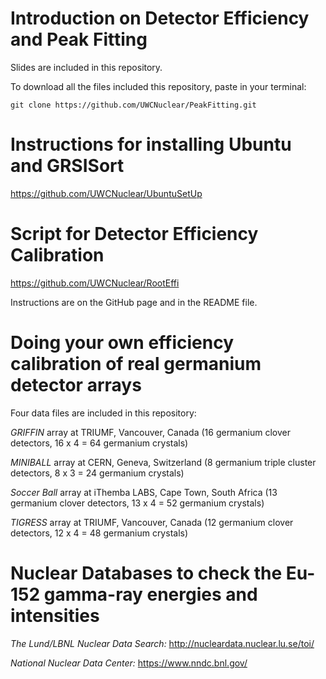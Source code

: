 # Introduction on Detector Efficiency and Peak Fitting
Slides are included in this repository.

To download all the files included this repository, paste in your terminal:

    git clone https://github.com/UWCNuclear/PeakFitting.git

# Instructions for installing Ubuntu and GRSISort
https://github.com/UWCNuclear/UbuntuSetUp

# Script for Detector Efficiency Calibration
https://github.com/UWCNuclear/RootEffi

Instructions are on the GitHub page and in the README file.

# Doing your own efficiency calibration of real germanium detector arrays
Four data files are included in this repository:

*GRIFFIN* array at TRIUMF, Vancouver, Canada (16 germanium clover detectors, 16 x 4 = 64 germanium crystals)

*MINIBALL* array at CERN, Geneva, Switzerland (8 germanium triple cluster detectors, 8 x 3 = 24 germanium crystals)

*Soccer Ball* array at iThemba LABS, Cape Town, South Africa (13 germanium clover detectors, 13 x 4 = 52 germanium crystals)

*TIGRESS* array at TRIUMF, Vancouver, Canada (12 germanium clover detectors, 12 x 4 = 48 germanium crystals)


# Nuclear Databases to check the Eu-152 gamma-ray energies and intensities
*The Lund/LBNL Nuclear Data Search:* http://nucleardata.nuclear.lu.se/toi/

*National Nuclear Data Center:* https://www.nndc.bnl.gov/


